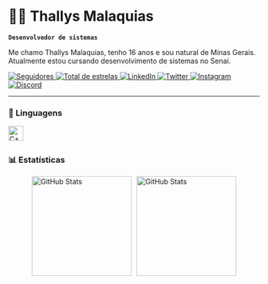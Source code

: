 # 👦🏽 Thallys Malaquias

**`Desenvolvedor de sistemas`**

Me chamo Thallys Malaquias, tenho 16 anos e sou natural de Minas Gerais. Atualmente estou cursando desenvolvimento de sistemas no Senai.
<p align="left"> 
    <!-- GitHub Seguidores -->
    <a href="https://github.com/Thallys-San?tab=followers">
        <img 
            alt="Seguidores" 
            title="Me siga no GitHub" 
            src="https://custom-icon-badges.demolab.com/github/followers/Thallys-San?color=236ad3&labelColor=1155ba&style=for-the-badge&logo=github&label=Seguidores&logoColor=white"
        />
    </a>
    <!-- GitHub Estrelas -->
    <a href="https://github.com/Thallys-San?tab=repositories&sort=stargazers">
        <img
            alt="Total de estrelas"
            title="Total de estrelas GitHub"
            src="https://custom-icon-badges.demolab.com/github/stars/Thallys-San?color=55960c&style=for-the-badge&labelColor=488207&logo=star&label=Estrelas"
        />
    </a>
    <!-- LinkedIn -->
    <a href="https://www.linkedin.com/in/thallys-malaquias-85b21b30b">
        <img
            alt="LinkedIn"
            title="Me adicione no LinkedIn"
            src="https://custom-icon-badges.demolab.com/badge/-LinkedIn-0077B5?style=for-the-badge&logo=linkedin&logoColor=white"
        />
    </a>
    <!-- Twitter/X -->
    <a href="https://twitter.com/seu-usuario">
        <img
            alt="Twitter"
            title="Me siga no Twitter"
            src="https://custom-icon-badges.demolab.com/badge/-Twitter-1DA1F2?style=for-the-badge&logo=twitter&logoColor=white"
        />
    </a>
    <!-- Instagram -->
    <a href="https://www.instagram.com/seu-usuario">
        <img
            alt="Instagram"
            title="Me siga no Instagram"
            src="https://custom-icon-badges.demolab.com/badge/-Instagram-E4405F?style=for-the-badge&logo=instagram&logoColor=white"
        />
    </a>
    <!-- Discord -->
    <a href="https://discord.com/users/seu-usuario">
        <img
            alt="Discord"
            title="Me encontre no Discord"
            src="https://custom-icon-badges.demolab.com/badge/-Discord-5865F2?style=for-the-badge&logo=discord&logoColor=white"
        />
    </a>
</p>





---

### 🤖 Linguagens

<img
    align="left"
    alt="C++"
    title="C++"
    width="30px"
    style="padding-right: 10px;"
    src="https://cdn.jsdelivr.net/gh/devicons/devicon@latest/icons/cplusplus/cplusplus-original.svg"
/>

<br/>
<br/>


### 📊 Estatísticas

<div style="display: flex; align-items: center; justify-content: center; gap: 10px;">
  <img
    alt="GitHub Stats"
    height="200"
    src="https://github-readme-stats.vercel.app/api?username=Thallys-San&show_icons=true&theme=tokyonight&include_all_commits=true&locale=pt-br"
  />
  <img 
    alt="GitHub Stats" 
    height="200" 
    src="https://github-readme-stats.vercel.app/api/top-langs/?username=Thallys-San&theme=tokyonight&layout=compact&custom_title=Tecnologias&langs_count=9" 
  />
</div>



    
</p>
